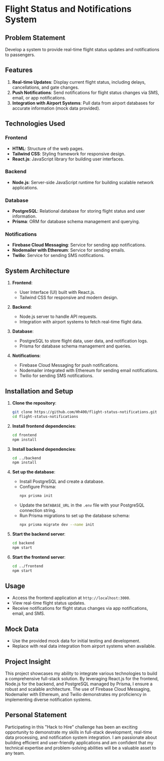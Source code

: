 # Flight Status and Notifications System

## Problem Statement
Develop a system to provide real-time flight status updates and notifications to passengers.

## Features
1. **Real-time Updates**: Display current flight status, including delays, cancellations, and gate changes.
2. **Push Notifications**: Send notifications for flight status changes via SMS, email, or app notifications.
3. **Integration with Airport Systems**: Pull data from airport databases for accurate information (mock data provided).

## Technologies Used
### Frontend
- **HTML**: Structure of the web pages.
- **Tailwind CSS**: Styling framework for responsive design.
- **React.js**: JavaScript library for building user interfaces.

### Backend
- **Node.js**: Server-side JavaScript runtime for building scalable network applications.

### Database
- **PostgreSQL**: Relational database for storing flight status and user information.
- **Prisma**: ORM for database schema management and querying.

### Notifications
- **Firebase Cloud Messaging**: Service for sending app notifications.
- **Nodemailer with Ethereum**: Service for sending emails.
- **Twilio**: Service for sending SMS notifications.

## System Architecture
1. **Frontend**:
    - User Interface (UI) built with React.js.
    - Tailwind CSS for responsive and modern design.

2. **Backend**:
    - Node.js server to handle API requests.
    - Integration with airport systems to fetch real-time flight data.

3. **Database**:
    - PostgreSQL to store flight data, user data, and notification logs.
    - Prisma for database schema management and queries.

4. **Notifications**:
    - Firebase Cloud Messaging for push notifications.
    - Nodemailer integrated with Ethereum for sending email notifications.
    - Twilio for sending SMS notifications.

## Installation and Setup
1. **Clone the repository**:
    ```bash
    git clone https://github.com/Hh400/flight-status-notifications.git
    cd flight-status-notifications
    ```

2. **Install frontend dependencies**:
    ```bash
    cd frontend
    npm install
    ```

3. **Install backend dependencies**:
    ```bash
    cd ../backend
    npm install
    ```

4. **Set up the database**:
    - Install PostgreSQL and create a database.
    - Configure Prisma:
      ```bash
      npx prisma init
      ```
    - Update the `DATABASE_URL` in the `.env` file with your PostgreSQL connection string.
    - Run Prisma migrations to set up the database schema:
      ```bash
      npx prisma migrate dev --name init
      ```

5. **Start the backend server**:
    ```bash
    cd backend
    npm start
    ```

6. **Start the frontend server**:
    ```bash
    cd ../frontend
    npm start
    ```

## Usage
- Access the frontend application at `http://localhost:3000`.
- View real-time flight status updates.
- Receive notifications for flight status changes via app notifications, email, and SMS.

## Mock Data
- Use the provided mock data for initial testing and development.
- Replace with real data integration from airport systems when available.

## Project Insight
This project showcases my ability to integrate various technologies to build a comprehensive full-stack solution. By leveraging React.js for the frontend, Node.js for the backend, and PostgreSQL managed by Prisma, I ensure a robust and scalable architecture. The use of Firebase Cloud Messaging, Nodemailer with Ethereum, and Twilio demonstrates my proficiency in implementing diverse notification systems.

## Personal Statement
Participating in this "Hack to Hire" challenge has been an exciting opportunity to demonstrate my skills in full-stack development, real-time data processing, and notification system integration. I am passionate about building efficient and user-friendly applications and am confident that my technical expertise and problem-solving abilities will be a valuable asset to any team.
